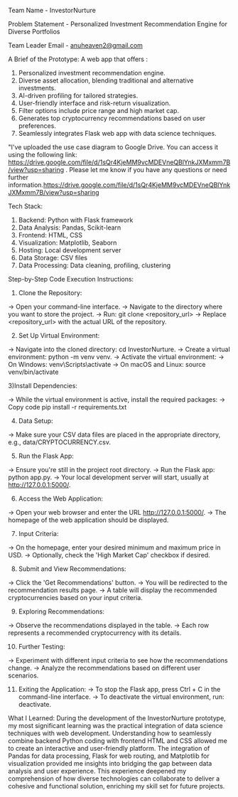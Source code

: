 Team Name - InvestorNurture

Problem Statement - Personalized Investment Recommendation Engine for Diverse Portfolios

Team Leader Email - anuheaven2@gmail.com

A Brief of the Prototype:
 A web app that offers :
1) Personalized investment recommendation engine.
2) Diverse asset allocation, blending traditional and alternative investments.
3) AI-driven profiling for tailored strategies.
4) User-friendly interface and risk-return visualization.
5) Filter options include price range and high market cap.
6) Generates top cryptocurrency recommendations based on user preferences.
7) Seamlessly integrates Flask web app with data science techniques.

"I've uploaded the use case diagram to Google Drive. You can access it using the following link: https://drive.google.com/file/d/1sQr4KjeMM9vcMDEVneQBlYnkJXMxmm7B/view?usp=sharing  . Please let me know if you have any questions or need further information.https://drive.google.com/file/d/1sQr4KjeMM9vcMDEVneQBlYnkJXMxmm7B/view?usp=sharing

Tech Stack:
1) Backend: Python with Flask framework
2) Data Analysis: Pandas, Scikit-learn
3) Frontend: HTML, CSS
4) Visualization: Matplotlib, Seaborn
5) Hosting: Local development server
6) Data Storage: CSV files
7) Data Processing: Data cleaning, profiling, clustering

Step-by-Step Code Execution Instructions:
1) Clone the Repository:

-> Open your command-line interface.
-> Navigate to the directory where you want to store the project.
-> Run: git clone <repository_url>
-> Replace <repository_url> with the actual URL of the repository.

2) Set Up Virtual Environment:

-> Navigate into the cloned directory: cd InvestorNurture.
-> Create a virtual environment: python -m venv venv.
-> Activate the virtual environment:
-> On Windows: venv\Scripts\activate
-> On macOS and Linux: source venv/bin/activate

3)Install Dependencies:

-> While the virtual environment is active, install the required packages:
-> Copy code
pip install -r requirements.txt

4) Data Setup:

-> Make sure your CSV data files are placed in the appropriate directory, e.g., data/CRYPTOCURRENCY.csv.

5) Run the Flask App:

-> Ensure you're still in the project root directory.
-> Run the Flask app: python app.py.
-> Your local development server will start, usually at http://127.0.0.1:5000/.

6) Access the Web Application:

-> Open your web browser and enter the URL http://127.0.0.1:5000/.
-> The homepage of the web application should be displayed.

7) Input Criteria:

-> On the homepage, enter your desired minimum and maximum price in USD.
-> Optionally, check the 'High Market Cap' checkbox if desired.

8) Submit and View Recommendations:

-> Click the 'Get Recommendations' button.
-> You will be redirected to the recommendation results page.
-> A table will display the recommended cryptocurrencies based on your input criteria.

9) Exploring Recommendations:

-> Observe the recommendations displayed in the table.
-> Each row represents a recommended cryptocurrency with its details.

10) Further Testing:

-> Experiment with different input criteria to see how the recommendations change.
-> Analyze the recommendations based on different user scenarios.

11) Exiting the Application:
-> To stop the Flask app, press Ctrl + C in the command-line interface.
-> To deactivate the virtual environment, run: deactivate.

What I Learned:
During the development of the InvestorNurture prototype, my most significant learning was the practical integration of data science techniques with web development. Understanding how to seamlessly combine backend Python coding with frontend HTML and CSS allowed me to create an interactive and user-friendly platform. The integration of Pandas for data processing, Flask for web routing, and Matplotlib for visualization provided me insights into bridging the gap between data analysis and user experience. This experience deepened my comprehension of how diverse technologies can collaborate to deliver a cohesive and functional solution, enriching my skill set for future projects.
